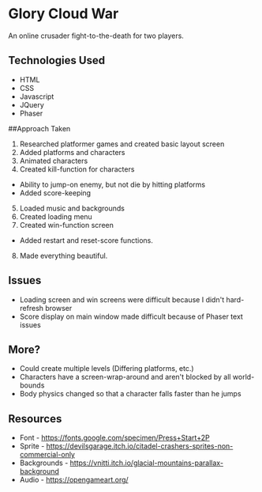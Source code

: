 # Glory Cloud War
An online crusader fight-to-the-death for two players.

## Technologies Used
* HTML
* CSS
* Javascript
* JQuery
* Phaser

##Approach Taken
1. Researched platformer games and created basic layout screen
2. Added platforms and characters
3. Animated characters
4. Created kill-function for characters
  - Ability to jump-on enemy, but not die by hitting platforms
  - Added score-keeping
5. Loaded music and backgrounds
6. Created loading menu
7. Created win-function screen
  - Added restart and reset-score functions.
8. Made everything beautiful.

## Issues
* Loading screen and win screens were difficult because I didn't hard-refresh browser
* Score display on main window made difficult because of Phaser text issues

## More?
* Could create multiple levels (Differing platforms, etc.)
* Characters have a screen-wrap-around and aren't blocked by all world-bounds
* Body physics changed so that a character falls faster than he jumps

## Resources
* Font - https://fonts.google.com/specimen/Press+Start+2P
* Sprite - https://devilsgarage.itch.io/citadel-crashers-sprites-non-commercial-only
* Backgrounds - https://vnitti.itch.io/glacial-mountains-parallax-background
* Audio - https://opengameart.org/
